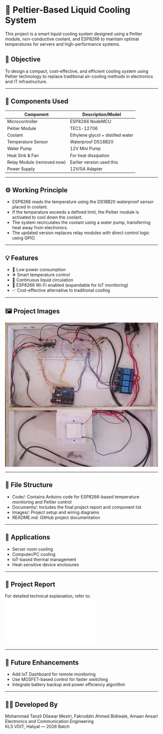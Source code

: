 # 🔷 Peltier-Based Liquid Cooling System

This project is a smart liquid cooling system designed using a Peltier module, non-conductive coolant, and ESP8266 to maintain optimal temperatures for servers and high-performance systems.

## 📌 Objective
To design a compact, cost-effective, and efficient cooling system using Peltier technology to replace traditional air-cooling methods in electronics and IT infrastructure.

---

## 🧰 Components Used

| Component                     | Description/Model               |
|------------------------------|----------------------------------|
| Microcontroller              | ESP8266 NodeMCU                  |
| Peltier Module               | TEC1-12706                       |
| Coolant                      | Ethylene glycol + distilled water |
| Temperature Sensor           | Waterproof DS18B20              |
| Water Pump                   | 12V Mini Pump                   |
| Heat Sink & Fan              | For heat dissipation            |
| Relay Module (removed now)   | Earlier version used this       |
| Power Supply                 | 12V/5A Adapter                  |

---

## ⚙ Working Principle

- ESP8266 reads the temperature using the DS18B20 waterproof sensor placed in coolant.
- If the temperature exceeds a defined limit, the Peltier module is activated to cool down the coolant.
- The system recirculates the coolant using a water pump, transferring heat away from electronics.
- The updated version replaces relay modules with direct control logic using GPIO.

---

## 💡 Features

- 🔌 Low power consumption
- ❄ Smart temperature control
- 🔁 Continuous liquid circulation
- 📶 ESP8266 Wi-Fi enabled (expandable for IoT monitoring)
- ✅ Cost-effective alternative to traditional cooling

---

## 🖼 Project Images

![Prototype](project.jpg)

---

## 📂 File Structure

- Code/: Contains Arduino code for ESP8266-based temperature monitoring and Peltier control
- Documents/: Includes the final project report and component list
- Images/: Project setup and wiring diagrams
- README.md: GitHub project documentation

---

## 🧠 Applications

- Server room cooling
- Computer/PC cooling
- IoT-based thermal management
- Heat-sensitive device enclosures

---

## 📘 Project Report

For detailed technical explanation, refer to:
![Prototype](syscode.pdf)

---

## 🚀 Future Enhancements

- Add IoT Dashboard for remote monitoring
- Use MOSFET-based control for faster switching
- Integrate battery backup and power efficiency algorithm

---

## 👨‍💻 Developed By

Mohammad Tanzil Dilawar Mestri,
Fakruddin Ahmed Bidiwale,
Amaan Ansari
Electronics and Communication Engineering  
KLS VDIT, Haliyal — 2026 Batch
